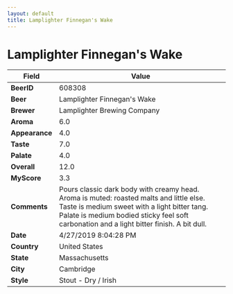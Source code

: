 ```yaml
---
layout: default
title: Lamplighter Finnegan's Wake
---
```


# Lamplighter Finnegan's Wake

| Field         | Value     |
|---------------|-----------|
| **BeerID** | 608308 |
| **Beer** | Lamplighter Finnegan's Wake |
| **Brewer** | Lamplighter Brewing Company |
| **Aroma** | 6.0 |
| **Appearance** | 4.0 |
| **Taste** | 7.0 |
| **Palate** | 4.0 |
| **Overall** | 12.0 |
| **MyScore** | 3.3 |
| **Comments** | Pours classic dark body with creamy head. Aroma is  muted: roasted malts and little else. Taste is medium sweet with a light bitter tang. Palate is medium bodied sticky feel soft carbonation and a light bitter finish. A bit dull.   |
| **Date** | 4/27/2019 8:04:28 PM |
| **Country** | United States |
| **State** | Massachusetts |
| **City** | Cambridge |
| **Style** | Stout - Dry / Irish |
